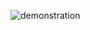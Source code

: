 
![demonstration](https://github.com/Jishnumo/Bg-Video/assets/147910757/c6c65d23-4862-479b-9610-80942519e133)
